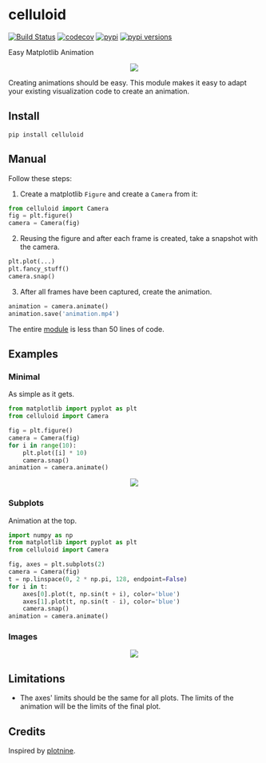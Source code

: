 # celluloid

[![Build Status](https://travis-ci.com/jwkvam/celluloid.svg?branch=master)](https://travis-ci.com/jwkvam/celluloid)
[![codecov](https://codecov.io/gh/jwkvam/celluloid/branch/master/graph/badge.svg)](https://codecov.io/gh/jwkvam/celluloid)
[![pypi](https://badge.fury.io/py/celluloid.svg)](https://pypi.org/project/celluloid/)
[![pypi versions](https://img.shields.io/pypi/pyversions/celluloid.svg)](https://pypi.org/project/celluloid/)

Easy Matplotlib Animation

<p align="center">
  <a href="https://github.com/jwkvam/celluloid/blob/master/examples/sines.py">
    <img src="https://user-images.githubusercontent.com/86304/48657442-9c11e080-e9e5-11e8-9f54-f46a960be7dd.gif">
  </a>
</p>

Creating animations should be easy.
This module makes it easy to adapt your existing visualization code to create an animation.

## Install

```
pip install celluloid
```

## Manual

Follow these steps:

1. Create a matplotlib `Figure` and create a `Camera` from it:

```python
from celluloid import Camera
fig = plt.figure()
camera = Camera(fig)
```

2. Reusing the figure and after each frame is created, take a snapshot with the camera.

```python
plt.plot(...)
plt.fancy_stuff()
camera.snap()
```

3. After all frames have been captured, create the animation.

```python
animation = camera.animate()
animation.save('animation.mp4')
```

The entire [module](https://github.com/jwkvam/celluloid/blob/master/celluloid.py) is less than 50 lines of code.

## Examples

### Minimal

As simple as it gets.

```python
from matplotlib import pyplot as plt
from celluloid import Camera

fig = plt.figure()
camera = Camera(fig)
for i in range(10):
    plt.plot([i] * 10)
    camera.snap()
animation = camera.animate()
```

<p align="center">
  <a href="https://github.com/jwkvam/celluloid/blob/master/examples/simple.py">
    <img src="https://user-images.githubusercontent.com/86304/48666133-66660980-ea70-11e8-9024-b167c21a5e83.gif">
  </a>
</p>

### Subplots

Animation at the top.

```python
import numpy as np
from matplotlib import pyplot as plt
from celluloid import Camera

fig, axes = plt.subplots(2)
camera = Camera(fig)
t = np.linspace(0, 2 * np.pi, 128, endpoint=False)
for i in t:
    axes[0].plot(t, np.sin(t + i), color='blue')
    axes[1].plot(t, np.sin(t - i), color='blue')
    camera.snap()
animation = camera.animate()
```

### Images

<p align="center">
  <a href="https://github.com/jwkvam/celluloid/blob/master/examples/complex.py">
    <img src="https://user-images.githubusercontent.com/86304/48746978-90f9c300-ec26-11e8-9bb4-da4b41d5d70c.gif">
  </a>
</p>

## Limitations

- The axes' limits should be the same for all plots. The limits of the animation will be the limits of the final plot.

## Credits

Inspired by [plotnine](https://github.com/has2k1/plotnine/blob/master/plotnine/animation.py).
